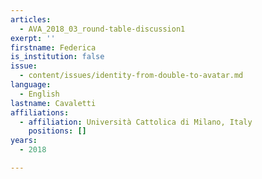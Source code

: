 ```yaml
---
articles:
  - AVA_2018_03_round-table-discussion1
exerpt: ''
firstname: Federica
is_institution: false
issue:
  - content/issues/identity-from-double-to-avatar.md
language:
  - English
lastname: Cavaletti
affiliations:
  - affiliation: Università Cattolica di Milano, Italy
    positions: []
years:
  - 2018

---
```

